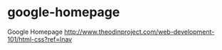 # google-homepage

Google Homepage
http://www.theodinproject.com/web-development-101/html-css?ref=lnav 

